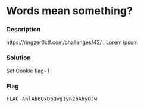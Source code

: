 <h1>Words mean something?</h1>
<h3>Description</h3>
<label>https://ringzer0ctf.com/challenges/42/ : Lorem ipsum</label>
<h3>Solution</h3>
<label>Set Cookie flag=1</label>
<h3>Flag</h3>
<pre>
FLAG-AnlAb6QxDpQvg1yn2bAhyOJw
</pre>
